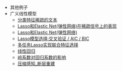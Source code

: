 * 其他例子
* 广义线性模型
    * [分类特征稀疏的文本](Generalized_Linear_Models/plot_document_classification_20newsgroups.md)
    * [Lasso和Elastic Net(弹性网络)在稀疏信号上的表现](Generalized_Linear_Models/plot_lasso_and_elasticnet.md)
    * [Lasso和Elastic Net(弹性网络)](Generalized_Linear_Models/plot_lasso_coordinate_descent_path.md)
    * [Lasso模型选择:交叉验证 / AIC / BIC](Generalized_Linear_Models/plot_lasso_model_selection.md)
    * [多任务Lasso实现联合特征选择](Generalized_Linear_Models/plot_multi_task_lasso_support.md)
    * [线性回归](Generalized_Linear_Models/plot_ols.md)
    * [岭系数对回归系数的影响](Generalized_Linear_Models/plot_ridge_path.md)
    * [压缩感知_断层重建](Generalized_Linear_Models/plot_tomography_l1_reconstruction.md)
